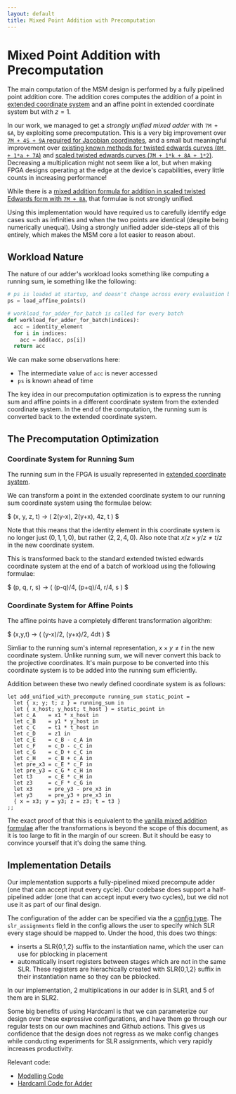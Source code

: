 ```yaml
---
layout: default
title: Mixed Point Addition with Precomputation
---
```


# Mixed Point Addition with Precomputation

The main computation of the MSM design is performed by a fully pipelined point
addition core. The addition cores computes the addition of a point in
[extended coordinate system](https://hyperelliptic.org/EFD/g1p/auto-twisted-extended-1.html) and an affine point in extended coordinate system but with $z = 1$.

In our work, we managed to get a _strongly unified mixed adder_ with `7M + 6A`,
by exploiting some precomputation. This is a very big improvement over [`7M +
4S + 9A` required for Jacobian coordinates](https://hyperelliptic.org/EFD/g1p/auto-shortw-jacobian-0.html#addition-madd-2007-bl), and
a small but meaningful improvement over [existing known methods for
twisted edwards curves (`8M + 1*a + 7A`)](https://hyperelliptic.org/EFD/g1p/auto-twisted-extended.html#addition-madd-2008-hwcd-2)
and  [scaled twisted edwards curves (`7M + 1*k + 8A + 1*2`)](https://hyperelliptic.org/EFD/g1p/auto-twisted-extended-1.html#addition-madd-2008-hwcd-3).
Decreasing a multiplication might not seem like a lot, but when making FPGA
designs operating at the edge at the device's capabilities, every little counts
in increasing performance!

While there is a [mixed addition formula for addition in scaled twisted Edwards
form with `7M + 8A`](https://hyperelliptic.org/EFD/g1p/auto-twisted-extended-1.html#addition-madd-2008-hwcd-4),
that formulae is not strongly unified.

Using this implementation would have required us to carefully identify edge
cases such as infinities and when the two points are identical (despite being
numerically unequal). Using a strongly unified adder side-steps all of this
entirely, which makes the MSM core a lot easier to reason about.

## Workload Nature

The nature of our adder's workload looks something like computing a running
sum, ie something like the following:

```python
# ps is loaded at startup, and doesn't change across every evaluation batch,
ps = load_affine_points()

# workload_for_adder_for_batch is called for every batch
def workload_for_adder_for_batch(indices):
  acc = identity_element
  for i in indices:
    acc = add(acc, ps[i])
  return acc
```

We can make some observations here:
- The intermediate value of `acc` is never accessed
- `ps` is known ahead of time

The key idea in our precomputation optimization is to express the running sum 
and affine points in a different coordinate system from the extended
coordinate system. In the end of the computation, the running sum is converted
back to the extended coordinate system.

## The Precomputation Optimization

### Coordinate System for Running Sum

The running sum in the FPGA is usually represented in
[extended coordinate system](https://hyperelliptic.org/EFD/g1p/auto-twisted-extended-1.html).

We can transform a point in the extended coordinate system to our running sum
coordinate system using the formulae below:

$ (x, y, z, t) → ( 2(y-x), 2(y+x), 4z, t ) $

Note that this means that the identity element in this coordinate system
is no longer just $(0, 1, 1, 0)$, but rather $(2, 2, 4, 0)$. Also note that
$x/z × y/z ≠ t/z$ in the new coordinate system.

This is transformed back to the standard extended twisted edwards coordinate
system at the end of a batch of workload using the following formulae:

$ (p, q, r, s) → ( (p-q)/4, (p+q)/4, r/4, s ) $

### Coordinate System for Affine Points

The affine points have a completely different transformation algorithm:

$ (x,y,t) → ( (y-x)/2, (y+x)/2, 4dt ) $

Simliar to the running sum's internal representation, $x × y ≠ t$ in the
new coordinate system. Unlike running sum, we will never convert this back
to the projective coordinates. It's main purpose to be converted into this
coordinate system is to be added into the running sum efficiently.

Addition between these two newly defined coordinate system is as follows:

```
let add_unified_with_precompute running_sum static_point =
  let { x; y; t; z } = running_sum in
  let { x_host; y_host; t_host } = static_point in
  let c_A    = x1 * x_host in
  let c_B    = y1 * y_host in
  let c_C    = t1 * t_host in
  let c_D    = z1 in
  let c_E    = c_B - c_A in
  let c_F    = c_D - c_C in
  let c_G    = c_D + c_C in
  let c_H    = c_B + c_A in
  let pre_x3 = c_E * c_F in
  let pre_y3 = c_G * c_H in
  let t3     = c_E * c_H in
  let z3     = c_F * c_G in
  let x3     = pre_y3 - pre_x3 in
  let y3     = pre_y3 + pre_x3 in
  { x = x3; y = y3; z = z3; t = t3 }
;;
```

The exact proof of that this is equivalent to the
[vanilla mixed addition formulae](https://hyperelliptic.org/EFD/g1p/auto-twisted-extended-1.html#addition-madd-2008-hwcd-3)
after the transformations is beyond the scope of this document, as it is too
large to fit in the margin of our screen. But it should be easy to convince
yourself that it's doing the same thing.

## Implementation Details

Our implementation supports a fully-pipelined mixed precompute adder (one that
can accept input every cycle). Our codebase does support a half-pipelined adder
(one that can accept input every two cycles), but we did not use it as part of
our final design.

The configuration of the adder can be specified via the a
[config type](https://github.com/fyquah/hardcaml_zprize/blob/master/libs/twisted_edwards/src/config.ml).
The `slr_assignments` field in the config allows the user to
specify which SLR every stage should be mapped to. Under the hood, this
does two things:

- inserts a SLR\{0,1,2\} suffix to the instantiation name, which the user
can use for pblocking in placement
- automatically insert registers between stages which are not in the same
SLR. These registers are hierachically created with SLR\{0,1,2\} suffix in
their instantiation name so they can be pblocked.

In our implementation, 2 multiplications in our adder is in SLR1, and 5 of them
are in SLR2.

Some big benefits of using Hardcaml is that we can parameterize our
design over these expressive configurations, and have them go through our
regular tests on our own machines and Github actions.  This gives us confidence
that the design does not regress as we make config changes while conducting
experiments for SLR assignments, which very rapidly increases productivity.

Relevant code:

- [Modelling Code](https://github.com/fyquah/hardcaml_zprize/tree/master/libs/twisted_edwards/model)
- [Hardcaml Code for Adder](https://github.com/fyquah/hardcaml_zprize/blob/master/libs/twisted_edwards/src/mixed_add_precompute.ml)

